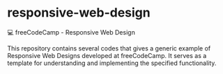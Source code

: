 # responsive-web-design
💻 freeCodeCamp - Responsive Web Design

This repository contains several codes that gives a generic example of Responsive Web Designs developed at freeCodeCamp. It serves as a template for understanding and implementing the specified functionality.
